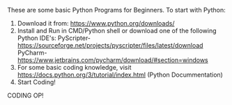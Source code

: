 These are some basic Python Programs for Beginners.
To start with Python:
1) Download it from: https://www.python.org/downloads/
2) Install and Run in CMD/Python shell or download one of the following Python IDE's:
   PyScripter- https://sourceforge.net/projects/pyscripter/files/latest/download
   PyCharm- https://www.jetbrains.com/pycharm/download/#section=windows
3) For some basic coding knowledge, visit https://docs.python.org/3/tutorial/index.html (Python Docummentation)   
4) Start Coding!



CODING OP!
